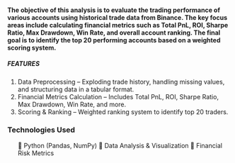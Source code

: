 <h4>The objective of this analysis is to evaluate the trading performance of various accounts using historical trade data from Binance. The key focus areas include calculating financial metrics such as Total PnL, ROI, Sharpe Ratio, Max Drawdown, Win Rate, and overall account ranking. The final goal is to identify the top 20 performing accounts based on a weighted scoring system.</h4>
<h5><strong>FEATURES</strong></h5>
<ol>
  <li>Data Preprocessing – Exploding trade history, handling missing values, and structuring data in a tabular format.</li>
  <li>Financial Metrics Calculation – Includes Total PnL, ROI, Sharpe Ratio, Max Drawdown, Win Rate, and more.</li>
  <li>Scoring & Ranking – Weighted ranking system to identify top 20 traders.</li>
</ol>
<h3>Technologies Used</h3>
<ul>
🔹 Python (Pandas, NumPy)
🔹 Data Analysis & Visualization
🔹 Financial Risk Metrics</li>
</ul>
